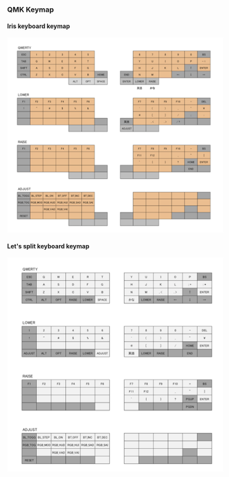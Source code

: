 ### QMK Keymap

#### Iris keyboard keymap
![](image/iris_keymap.png)


#### Let's split keyboard keymap
![](image/lets_split_keymap.png)
